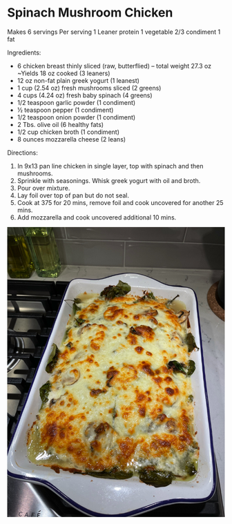 # Spinach Mushroom Chicken

Makes 6 servings
Per serving
1 Leaner protein
1 vegetable
2/3 condiment
1 fat

Ingredients:
* 6 chicken breast thinly sliced (raw, butterflied) – total weight 27.3 oz ~Yields 18 oz cooked (3 leaners)
* 12 oz non-fat plain greek yogurt (1 leanest)
* 1 cup (2.54 oz) fresh mushrooms sliced (2 greens)
* 4 cups (4.24 oz) fresh baby spinach (4 greens)
* 1/2 teaspoon garlic powder (1 condiment)
* ½ teaspoon pepper (1 condiment)
* 1/2 teaspoon onion powder (1 condiment)
* 2 Tbs. olive oil (6 healthy fats)
* 1/2 cup chicken broth (1 condiment)
* 8 ounces mozzarella cheese (2 leans)

Directions: 
1. In 9x13 pan line chicken in single layer, top with spinach and then mushrooms. 
2. Sprinkle with seasonings. Whisk greek yogurt with oil and broth. 
3. Pour over mixture. 
4. Lay foil over top of pan but do not seal. 
5. Cook at 375 for 20 mins, remove foil and cook uncovered for another 25 mins. 
6. Add mozzarella and cook uncovered additional 10 mins.

![Spinach Mushroom Chicken](/images/Spinach%20Mushroom%20Chicken.jpeg)

